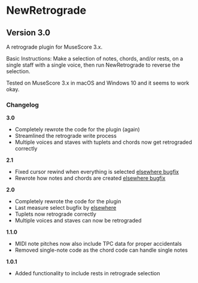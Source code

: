 # NewRetrograde

## Version 3.0

A retrograde plugin for MuseScore 3.x.

Basic Instructions:
Make a selection of notes, chords, and/or rests, on a single staff with a single voice, then run NewRetrograde to reverse the selection.

Tested on MuseScore 3.x in macOS and Windows 10 and it seems to work okay.

### Changelog

**3.0**

- Completely rewrote the code for the plugin (again)
- Streamlined the retrograde write process
- Multiple voices and staves with tuplets and chords now get retrograded correctly

**2.1**

- Fixed cursor rewind when everything is selected [elsewhere bugfix](https://musescore.org/en/node/333755#comment-1189340)
- Rewrote how notes and chords are created [elsewhere bugfix](https://musescore.org/en/node/333755#comment-1189404)

**2.0**

- Completely rewrote the code for the plugin
- Last measure select bugfix by [elsewhere](https://musescore.org/en/node/333755#comment-1152666)
- Tuplets now retrograde correctly
- Multiple voices and staves can now be retrograded

**1.1.0**

- MIDI note pitches now also include TPC data for proper accidentals
- Removed single-note code as the chord code can handle single notes

**1.0.1**

- Added functionality to include rests in retrograde selection